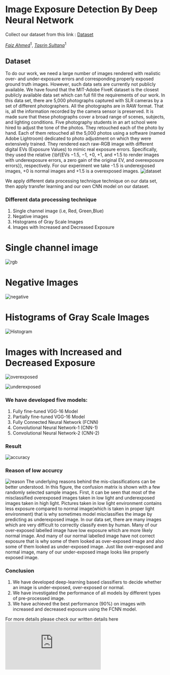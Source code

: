 # Image Exposure Detection By Deep Neural Network

Collect our dataset from this link : [Dataset](https://drive.google.com/drive/folders/1PpyQIIqjv7d9lVfZhUlLHDguKxImX1xQ?usp=sharing)


*[Faiz Ahmed](https://github.com/faiz28)*<sup>1</sup>, 
*[Tasrin Sultana](https://github.com/TasrinSultana)*<sup>1</sup>


## Dataset
To do our work, we need a large number of images rendered with realistic over- and under-exposure errors and corresponding properly exposed ground truth images. However, such data sets are currently not publicly available. We have found that the MIT-Adobe FiveK dataset is the closest publicly available data set which can full fill the requirements of our work. In this data set, there are 5,000 photographs captured with SLR cameras by a set of different photographers. All the photographs are in RAW format. That is, all the information recorded by the camera sensor is preserved. It is made sure that these photographs cover a broad range of scenes, subjects, and lighting conditions. Five photography students in an art school were hired to adjust the tone of the photos. They retouched each of the photo by hand. Each of them retouched all the 5,000 photos using a software (named Adobe Lightroom) dedicated to photo adjustment on which they were extensively trained. They rendered each raw-RGB image with different digital EVs (Exposure Values) to mimic real exposure errors. Specifically, they used the relative {\bf{EVs −1.5, −1, +0, +1, and +1.5 to render images with underexposure errors, a zero gain of the original EV, and overexposure errors}}, respectively. For our experiment we take -1.5 is underexposed images, +0 is normal images and +1.5 is a overexposed images. 
![dataset](https://github.com/faiz28/Image-Exposure-Detection-By-Deep-Neural-Network/blob/main/images/dataset.png)

We apply different data processing technique technique on our data set, then apply transfer learning and our own CNN model on our dataset.

### Different data processing technique
1. Single channel image (i.e, Red, Green,Blue)
2. Negative images
3. Histograms of Gray Scale Images
4. Images with Increased and Decreased Exposure

# Single channel image
![rgb](https://github.com/faiz28/Image-Exposure-Detection-By-Deep-Neural-Network/blob/main/images/red_green_blue_channel_of_photo%20(1).png)


# Negative Images
![negative](https://github.com/faiz28/Image-Exposure-Detection-By-Deep-Neural-Network/blob/main/images/negativeImage%20(1).png)



# Histograms of Gray Scale Images
![Histogram](https://github.com/faiz28/Image-Exposure-Detection-By-Deep-Neural-Network/blob/main/images/histogram%20image.png)




# Images with Increased and Decreased Exposure
![overexposed](https://github.com/faiz28/Image-Exposure-Detection-By-Deep-Neural-Network/blob/main/images/more-overexposed.png)


![underexposed](https://github.com/faiz28/Image-Exposure-Detection-By-Deep-Neural-Network/blob/main/images/more-underexposed.png)

### We have developed five models:
1. Fully fine-tuned VGG-16 Model
2. Partially fine-tuned VGG-16 Model
3. Fully Connected Neural Network (FCNN)
4. Convolutional Neural Network-1 (CNN-1)
5. Convolutional Neural Network-2 (CNN-2)

### Result 
![accuracy](https://github.com/faiz28/Image-Exposure-Detection-By-Deep-Neural-Network/blob/main/images/Screenshot%20from%202022-04-21%2002-08-49.png)

### Reason of low accurcy
![reason](https://github.com/faiz28/Image-Exposure-Detection-By-Deep-Neural-Network/blob/main/images/confusion-label%20(1).png)
The underlying reasons behind the mis-classifications can be better understood. In this figure, the confusion matrix is shown with a few randomly selected sample images. First, it can be seen that most of the misclassified  overexposed images taken in low light and underexposed images taken in high light. Pictures taken in low light environment contains less exposure compared to normal image(which is taken in proper light environment) that is why sometimes model misclassifies the image by predicting as underexposed image. In our data set, there are many images which are very difficult to correctly classify even by human. Many of our over-exposed labelled image have low exposure which are more likely normal image. And many of our normal labelled image have not correct exposure that is why some of them looked as over-exposed image and also some of them looked as under-exposed image. Just like over-exposed and normal image, many of our under-exposed image looks like properly exposed image.

### Conclusion
1. We have developed deep-learning based classifiers to decide whether an image is under-exposed, over-exposed or normal.
2. We have investigated the performance of all models by different types of pre-processed image.
3. We have achieved the best performance (90%) on images with increased and decreased exposure using the FCNN model.


For more details please  check our written details here ![project paper](https://github.com/faiz28/Image-Exposure-Detection-By-Deep-Neural-Network/blob/main/images/Detecting_Inappropriate_Exposure_in_Image_by_Deep_Neural_Networks%20(6)-compressed.pdf)
